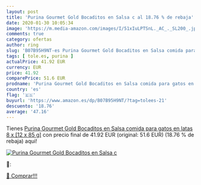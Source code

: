 ```yaml
---
layout: post
title: 'Purina Gourmet Gold Bocaditos en Salsa c al 18.76 % de rebaja'
date: 2020-01-30 10:05:34
image: 'https://m.media-amazon.com/images/I/51xIuLPTSnL._AC_._SL200_.jpg'
comments: true
category: ofertas
author: ring
slug: 'B07B95H9NT-es Purina Gourmet Gold Bocaditos en Salsa comida para gatos...'
tags: [ tole.es, purina ]
actualPrice: 41.92 EUR
currency: EUR
price: 41.92
comparePrice: 51.6 EUR
prodname: 'Purina Gourmet Gold Bocaditos en Salsa comida para gatos en latas 8 x [12 x 85 g]'
country: 'es'
flag: '🇪🇸'
buyurl: 'https://www.amazon.es/dp/B07B95H9NT/?tag=tolees-21'
descuento: '18.76'
average: '47.16'
---
```


Tienes [Purina Gourmet Gold Bocaditos en Salsa comida para gatos en latas 8 x [12 x 85 g]](https://www.amazon.es/dp/B07B95H9NT/?tag=tolees-21) con precio final de  41.92 EUR (original: 51.6 EUR) (18.76 %  de rebaja) aqui!

[![Purina Gourmet Gold Bocaditos en Salsa c](https://m.media-amazon.com/images/I/51xIuLPTSnL._AC_._SL200_.jpg)](https://www.amazon.es/dp/B07B95H9NT/?tag=tolees-21)

🔎:


[🛒 Comprar!!!](https://www.amazon.es/dp/B07B95H9NT/?tag=tolees-21)
